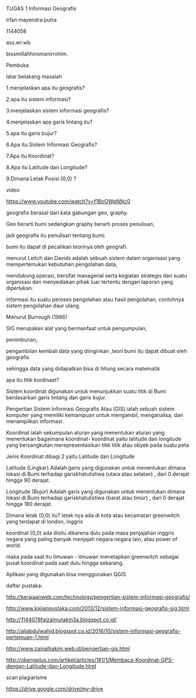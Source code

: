 TUGAS 1 Informasi Geografis


irfan mayendra putra


1144058




 ass.wr.wb


bissmillahhiromanirrohim.


Pembuka


 
















latar belakang masalah


1.menjelaskan apa itu geografis?

2.apa itu sistem informasi?

3.menjelaskan sistem informasi geografis?

4.menjelaskan apa garis lintang itu?

5.apa itu garis bujur?

6.Apa itu Sistem Informasi Geografis?

7.Apa itu Koordinat?

8.Apa itu Latitude dan Longitude?

9.Dimana Letak Posisi (0,0) ?




video




https://www.youtube.com/watch?v=f1BoOWpNNc0






geografis berasal dari kata gabungan geo, graphy.

Geo berarti bumi sedangkan graphy berarti proses penulisan,

jadi geografis itu penulisan tentang bumi.

bumi itu dapat di pecahkan teorinya oleh geografi.



menurut Leitch dan Davids adalah sebuah sistem dalam organisasi yang mempertemukan kebutuhan pengolahan data,

mendukung operasi, bersifat managerial serta kegiatan strategis dari suatu organisasi dan menyediakan pihak luar tertentu dengan laporan yang diperlukan.

informasi itu suatu peroses pengolahan atau hasil pengolahan, contohnya sistem pengolahan daur ulang.



Menurut Burrough (1986)

SIG merupakan alat yang bermanfaat untuk pengumpulan,

penimbunan,

pengambilan kembali data yang diinginkan ,teori bumi itu dapat dibuat oleh geografis

sehingga data yang didapatkan bisa di hitung secara matematik


apa itu titik kordinaat?

Sistem koordinat digunakan untuk menunjukkan suatu titik di Bumi berdasarkan garis lintang dan garis bujur.


Pengertian Sistem Informasi Geografis Atau (GIS) ialah sebuah sistem komputer yang memiliki kemampuan untuk mengambil, menganalisa, dan menampilkan informasi.


Koordinat ialah sekumpulan aturan yang menentukan aturan yang menentukan bagaimana koordinat- koordinat yaitu latitude dan longitude yang bersangkutan merepresentasikan titik titik atau obyek pada suatu peta


Jenis Koordinat dibagi 2 yaitu Latitude dan Longitude

Latitude (Lingkar) Adalah garis yang digunakan untuk menentukan dimana lokasi di Bumi terhadap gariskhatulistiwa (utara atau selatan) , dari 0 derajat hingga 90 derajat.


Longitude (Bujur) Adalah garis yang digunakan untuk menentukan dimana lokasi di Bumi terhadap gariskhatulistiwa (barat atau timur) , dari 0 derajat hingga 180 derajat.


Dimana letak (0,0) itu? letak nya ada di kota atau kecamatan greenwitch yang terdapat di london, inggris

koordinat (0,0) ada disitu dikarena dulu pada masa penjajahan inggris negara yang paling banyak menjajah negara negara lain, atau power of world.

maka pada saat itu ilmuwan - ilmuwan menetapkan greenwitch sebagai pusat koordinat pada saat dulu hingga sekarang.


Aplikasi yang digunakan bisa menggunakan QGIS





daftar pustaka:

http://kerajaanweb.com/technology/pengertian-sistem-informasi-geografis/

http://www.kajianpustaka.com/2013/12/sistem-informasi-geografis-sig.html

http://1144078faizalmutakin3a.blogspot.co.id/

http://aliabdulwahid.blogspot.co.id/2016/10/sistem-informasi-geografis-pertemuan-1.html

http://www.zainalhakim.web.id/pengertian-gis.html

http://obengplus.com/artikel/articles/161/1/Membaca-Koordinat-GPS-dengan-Latitude-dan-Longitude.html







scan plagiarisme

https://drive.google.com/drive/my-drive
